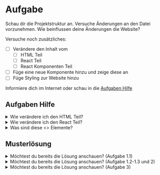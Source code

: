 # Aufgabe

Schau dir die Projektstruktur an. Versuche Änderungen an den Datei vorzunehmen. Wie beinflussen deine Änderungen die
Website?

Versuche noch zusätzliches:

- [ ] Verändere den Inhalt vom
    - [ ] HTML Teil
    - [ ] React Teil
    - [ ] React Komponenten Teil
- [ ] Füge eine neue Komponente hinzu und zeige diese an
- [ ] Füge Styling zur Website hinzu

Informiere dich im Internet oder schau in die [Aufgaben Hilfe](#aufgaben-hilfe)

## Aufgaben Hilfe

<details>
  <summary>Wie verändere ich den HTML Teil?</summary>

Änderungen am HTML Teil können im [index.html](./index.html) vorgenommen werden.
Beispielsweise könntest du den Text ändern von

  ```html

<body>
Hier HTMl Code
<div id="app"></div>
</body>
  ```

zu einem anderen Text

```html

<body>
Hier könnte ein andere Text stehen, der im HTML definiert ist.
<div id="app"></div>
</body>
```

</details>


<details>
  <summary>Wie verändere ich den React Teil?</summary>

Änderungen am React Teil können an zwei Datei verbracht werden.
Der Hauptrenderer [index.tsx](./src/index.tsx) Rendert den React Teil der Applikation.

  ```tsx
root.render(<>
    // Hier könntest du ändern, was gerendert wird.
</>);
  ```

Ausserdem könntest du auch direkt an der Komponente [Greeter.tsx](./src/Greeter.tsx) ändern, solang diese gerendert
wird.
Das könnte beispielsweise so aussehen:

```tsx
export default function Greeter() {
    return <>
        <h1>Hier ist ein Text</h1>
        <button className="super-coole-class">Super cooler Knopf</button>
    </>
}
```

</details>

<details>
  <summary>Was sind diese <> Elemente?</summary>

`<>` ist eine besondere Syntax welche ermöglicht, mehrere JSX-Elemente nebeneinander zu rendern, ohne zusätzliche
HTML-Elemente wie `<div>` oder `<span>` zu erzeugen.

Das ist wichtig, da JSX Funktionen nur ein Element zurück geben können, daher müssen verschachtelte Komponenten entweder
mit einem `<div>`, `<span>` oder `<>` gewrapped werden.
</details>

## Musterlösung

<details>
  <summary>Möchtest du bereits die Lösung anschauen? (Aufgabe 1.1)</summary>

Eine mögliche Änderung könnte so aussehen, wo der ```<h1></h1>``` angepasst wurde.

```html
<!doctype html>
<html lang="en">
<head>
    <meta charset="UTF-8">
    <meta name="viewport" content="width=device-width, initial-scale=1">
    <title>React Basics</title>
    <script type="module" src="./src/index.tsx"></script>
</head>
<body>
<h1>Wilkommen auf der Website</h1>
<div id="app"></div>
</body>
</html>
```

</details>


<details>
  <summary>Möchtest du bereits die Lösung anschauen? (Aufgabe 1.2-1.3 und 2)</summary>

Eine mögliche Änderung an [index.tsx](src/index.tsx) könnte so aussehen wo der renderer angepasst wird. So wurde die
Nachricht angepasst und eine neue Komponente angehängt.

```tsx
import React from 'react';
import {createRoot} from 'react-dom/client';
import SuperCoolerButton from "./SuperCoolerButton";

const root = createRoot(document.getElementById('app')!);
root.render(<>
    <p>Probiere doch mal diesen Button aus</p>
    <SuperCoolerButton></SuperCoolerButton>
</>);
```

`SuperCoolerButton.tsx`

```tsx
import React from "react";

export default function SuperCoolerButton() {
    return <button className="super-coole-class">Super cooler Knopf</button>
}
```

</details>

<details>
  <summary>Möchtest du bereits die Lösung anschauen? (Aufgabe 3)</summary>

Eine mögliche Änderung an der [index.html](index.html) könnte so aussehen. So wurde die ein `.css` File eingebunden.

```html
<!doctype html>
<html lang="en">
<head>
    <meta charset="UTF-8">
    <meta name="viewport" content="width=device-width, initial-scale=1">
    <title>React Basics</title>
    <script type="module" src="./src/index.tsx"></script>
    <link rel="stylesheet" href="./style.css">
</head>
<body>
<h1>Hier HTML Code</h1>
<div id="app"></div>
</body>
</html>
```

`style.tsx`

```css
body {
    background-color: #01081e;
}

h1, p {
    color: #e1e7fe;
}

button {
    background-color: #e1e7fe;
}
```

</details>

